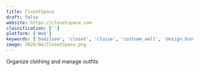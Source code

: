 ```yaml
---
title: ClosetSpace
draft: false 
website: https://closetspace.com
classification: ['']
platform: ['Web']
keywords: ['bodilove', 'closet', 'cluise', 'costume_wall', 'design_hunt', 'dress_assistant', 'famous_outfits', 'fashion_shopping', 'five_stars', 'keep', 'one_true_rock', 'roost', 'smart_closet_-_fashion_style', 'spootnik', 'spotern', 'spring', 'spylight', 'stylr', 'threadbase', 'worn_on_tv', 'yourcloset', 'wysker']
image: 2020/04/ClosetSpace.png
---
```

Organize clothing and manage outfits